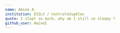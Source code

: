 ```yaml
---
name: Amine A.
institution: ESILV / CentraleSupélec
quote: I slept so much, why am I still so sleepy ?
github_user: AmineI
---
```

